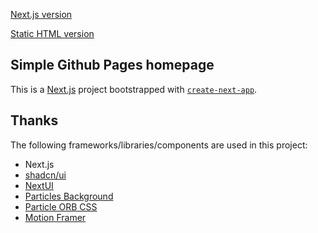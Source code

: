 [Next.js version](https://blackswordsman.vercel.app/)

[Static HTML version](https://bl4ckswordsman.github.io)

## Simple Github Pages homepage

This is a [Next.js](https://nextjs.org/) project bootstrapped with [`create-next-app`](https://github.com/vercel/next.js/tree/canary/packages/create-next-app).

## Thanks

The following frameworks/libraries/components are used in this project:
 - Next.js
 - [shadcn/ui](https://ui.shadcn.com/)
 - [NextUI](https://nextui.org/)
 - [Particles Background](https://codepen.io/technovore/pen/aOdGjY)
 - [Particle ORB CSS](https://codepen.io/natewiley/pen/GgONKy)
 - [Motion Framer](https://www.framer.com/motion/)
